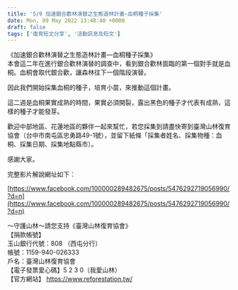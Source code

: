 ```yaml
---
title: '5/9 加速銀合歡林演替之生態造林計畫—血桐種子採集'
date: Mon, 09 May 2022 13:48:40 +0000
draft: false
tags: ['復育短文分享', '活動訊息及短文']
---
```


《加速銀合歡林演替之生態造林計畫—血桐種子採集》  
本會這二年在進行銀合歡林演替的調查中，看到銀合歡林面臨的第一個對手就是血桐。血桐會取代銀合歡，讓森林往下一個階段演替。

因此我們開始採集血桐的種子，培育小苗，來推動這個計畫。

這二週是血桐果實成熟的時間，果實必須開裂，露出黑色的種子才代表有成熟，這樣的種子才能發芽。

歡迎中部地區、花蓮地區的夥伴一起來幫忙，若您採集到請盡快寄到臺灣山林復育協會（台中市南屯區忠勇路49-1號），並留下紙條「採集者姓名、採集物種：血桐、採集日期、採集地點縣市）。

感謝大家。

完整影片解說網址如下：

[https://www.facebook.com/100000289482675/posts/5476292719056990/?d=n](https://www.facebook.com/100000289482675/posts/5476292719056990/?d=n)

～守護山林～請您支持《臺灣山林復育協會》  
【捐款帳號】  
玉山銀行代號：808 （西屯分行）  
帳號：1159-940-026333  
戶名：臺灣山林復育協會  
【電子發票愛心碼】5 2 3 0（我愛山林）  
【官方網站】 https://www.reforestation.tw/